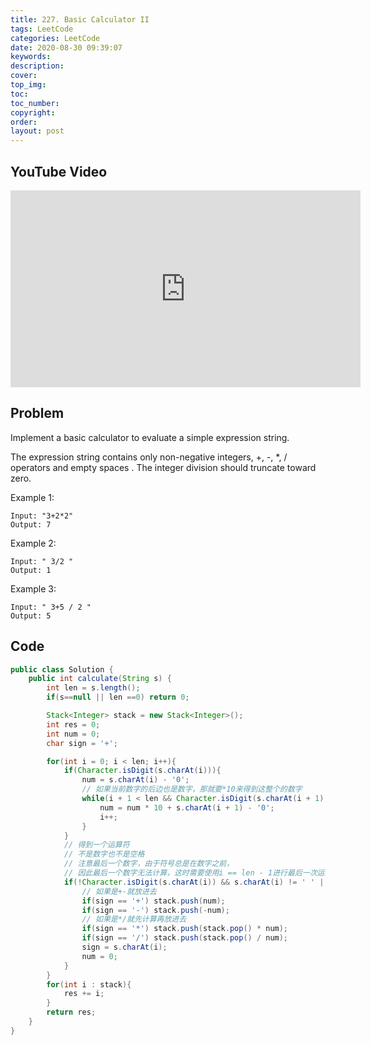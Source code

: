 ```yaml
---
title: 227. Basic Calculator II
tags: LeetCode
categories: LeetCode
date: 2020-08-30 09:39:07
keywords:
description:
cover:
top_img:
toc:
toc_number:
copyright:
order:
layout: post
---
```


## YouTube Video

<iframe width="560" height="315" src="https://www.youtube.com/embed/iua49ZFeptY" frameborder="0" allow="accelerometer; autoplay; clipboard-write; encrypted-media; gyroscope; picture-in-picture" allowfullscreen></iframe>

## Problem

Implement a basic calculator to evaluate a simple expression string.

The expression string contains only non-negative integers, +, -, \*, / operators and empty spaces . The integer division should truncate toward zero.

Example 1:

```
Input: "3+2*2"
Output: 7
```

Example 2:

```
Input: " 3/2 "
Output: 1
```

Example 3:

```
Input: " 3+5 / 2 "
Output: 5
```

## Code

```java
public class Solution {
    public int calculate(String s) {
        int len = s.length();
        if(s==null || len ==0) return 0;

        Stack<Integer> stack = new Stack<Integer>();
        int res = 0;
        int num = 0;
        char sign = '+';

        for(int i = 0; i < len; i++){
            if(Character.isDigit(s.charAt(i))){
                num = s.charAt(i) - '0';
                // 如果当前数字的后边也是数字，那就要*10来得到这整个的数字
                while(i + 1 < len && Character.isDigit(s.charAt(i + 1))){
                    num = num * 10 + s.charAt(i + 1) - '0';
                    i++;
                }
            }
            // 得到一个运算符
            // 不是数字也不是空格
            // 注意最后一个数字，由于符号总是在数字之前，
            // 因此最后一个数字无法计算，这时需要使用i == len - 1进行最后一次运算
            if(!Character.isDigit(s.charAt(i)) && s.charAt(i) != ' ' || i == len - 1){
                // 如果是+-就放进去
                if(sign == '+') stack.push(num);
                if(sign == '-') stack.push(-num);
                // 如果是*/就先计算再放进去
                if(sign == '*') stack.push(stack.pop() * num);
                if(sign == '/') stack.push(stack.pop() / num);
                sign = s.charAt(i);
                num = 0;
            }
        }
        for(int i : stack){
            res += i;
        }
        return res;
    }
}
```
